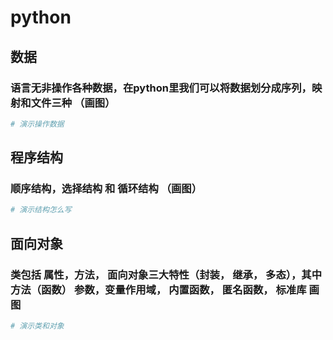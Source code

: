 # python
## 数据
### 语言无非操作各种数据，在python里我们可以将数据划分成序列，映射和文件三种 （画图）

``` python
# 演示操作数据
```
## 程序结构
### 顺序结构，选择结构 和 循环结构 （画图）
```python
# 演示结构怎么写
```
## 面向对象
### 类包括 属性，方法， 面向对象三大特性（封装， 继承， 多态），其中方法（函数） 参数，变量作用域， 内置函数， 匿名函数， 标准库 画图

```python
# 演示类和对象
```
